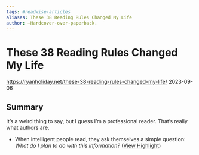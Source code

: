 ```yaml
---
tags: #readwise-articles
aliases: These 38 Reading Rules Changed My Life
author: –Hardcover-over-paperback.
---
```

# These 38 Reading Rules Changed My Life

https://ryanholiday.net/these-38-reading-rules-changed-my-life/
2023-09-06
## Summary
It’s a weird thing to say, but I guess I’m a professional reader. That’s really what authors are.

- When intelligent people read, they ask themselves a simple question: *What do I plan to do with this information?* ([View Highlight](https://read.readwise.io/read/01hafj08zebtwb50he0g6y65em))
